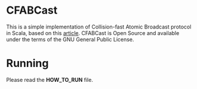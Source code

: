 # CFABCast

This is a simple implementation of Collision-fast Atomic Broadcast protocol in Scala, based on this [article]. CFABCast is Open Source and available under the terms of the GNU General Public License.

[article]: http://infoscience.epfl.ch/search.py?recid=100857

Running
=======

Please read the **HOW_TO_RUN** file.
